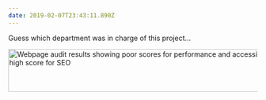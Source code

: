 ```yaml
---
date: 2019-02-07T23:43:11.890Z
---
```


Guess which department was in charge of this project…

<img src="/img/notes/company-priorities.png" srcset="/img/notes/company-priorities@2x.png 2x" alt="Webpage audit results showing poor scores for performance and accessibility, and high score for SEO" width="600" height="87">

